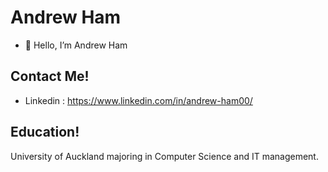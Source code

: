 # Andrew Ham

- 👋 Hello, I’m Andrew Ham

## Contact Me!
- Linkedin : https://www.linkedin.com/in/andrew-ham00/


## Education!
University of Auckland majoring in Computer Science and IT management. 


<!---
Andrew-Ham/Andrew-Ham is a ✨ special ✨ repository because its `README.md` (this file) appears on your GitHub profile.
You can click the Preview link to take a look at your changes.
--->
